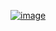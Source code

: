 <a href="https://icompile.eladkarako.com/_uploads/2015/11/wp-1447091617609.jpg"><img title="wp-1447091617609" class="aligncenter size-full"  alt="image" src="https://icompile.eladkarako.com/_uploads/2015/11/wp-1447091617609.jpg" /></a>